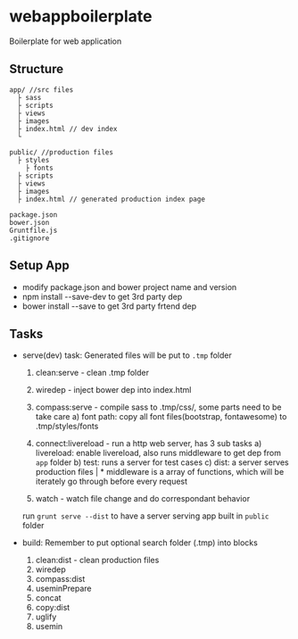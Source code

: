 # webappboilerplate

Boilerplate for web application

## Structure
```
app/ //src files
  ├ sass 
  ├ scripts
  ├ views
  ├ images
  ├ index.html // dev index
  └
 
public/ //production files
  ├ styles
    ├ fonts
  ├ scripts
  ├ views
  ├ images
  ├ index.html // generated production index page

package.json
bower.json
Gruntfile.js
.gitignore
```

## Setup App
* modify package.json and bower project name and version
* npm install --save-dev to get 3rd party dep
* bower install --save to get 3rd party frtend dep

## Tasks
* serve(dev) task:
Generated files will be put to `.tmp` folder
  1. clean:serve - clean .tmp folder
  2. wiredep - inject bower dep into index.html
  3. compass:serve - compile sass to .tmp/css/, some parts need to be take care
      a) font path: copy all font files(bootstrap, fontawesome) to .tmp/styles/fonts
      
  4. connect:livereload - run a http web server, has 3 sub tasks
      a) livereload: enable livereload, also runs middleware to get dep from `app` folder
      b) test: runs a server for test cases
      c) dist: a server serves production files
      | * middleware is a array of functions, which will be iterately go through before every request
      
  5. watch - watch file change and do correspondant behavior

  run `grunt serve --dist` to have a server serving app built in `public` folder

* build:
Remember to put optional search folder (.tmp) into <!-- build:js(.tmp) scripts/app.js --> <!-- build:css(.tmp) styles/main.css --> blocks
  1. clean:dist - clean production files
  2. wiredep
  3. compass:dist
  4. useminPrepare
  5. concat
  6. copy:dist
  7. uglify
  8. usemin
